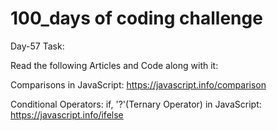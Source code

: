 # 100_days of coding challenge 

Day-57 Task:

Read the following Articles and Code along with it:

Comparisons in JavaScript: https://javascript.info/comparison

Conditional Operators: if, '?'(Ternary Operator) in JavaScript: https://javascript.info/ifelse
